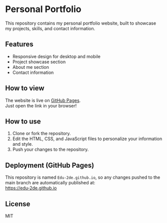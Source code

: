 # Personal Portfolio

This repository contains my personal portfolio website, built to showcase my projects, skills, and contact information.

## Features

- Responsive design for desktop and mobile
- Project showcase section
- About me section
- Contact information

## How to view

The website is live on [GitHub Pages](https://edu-2de.github.io).  
Just open the link in your browser!

## How to use

1. Clone or fork the repository.
2. Edit the HTML, CSS, and JavaScript files to personalize your information and style.
3. Push your changes to the repository.

## Deployment (GitHub Pages)

This repository is named `Edu-2de.github.io`, so any changes pushed to the main branch are automatically published at:  
https://edu-2de.github.io

## License

MIT
